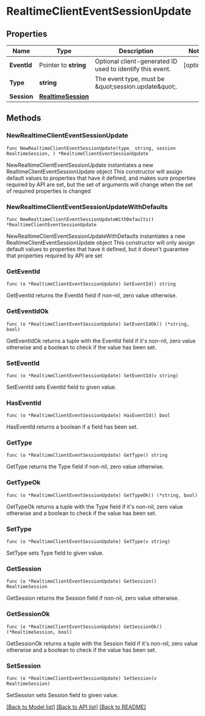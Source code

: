 # RealtimeClientEventSessionUpdate

## Properties

Name | Type | Description | Notes
------------ | ------------- | ------------- | -------------
**EventId** | Pointer to **string** | Optional client-generated ID used to identify this event. | [optional] 
**Type** | **string** | The event type, must be \&quot;session.update\&quot;. | 
**Session** | [**RealtimeSession**](RealtimeSession.md) |  | 

## Methods

### NewRealtimeClientEventSessionUpdate

`func NewRealtimeClientEventSessionUpdate(type_ string, session RealtimeSession, ) *RealtimeClientEventSessionUpdate`

NewRealtimeClientEventSessionUpdate instantiates a new RealtimeClientEventSessionUpdate object
This constructor will assign default values to properties that have it defined,
and makes sure properties required by API are set, but the set of arguments
will change when the set of required properties is changed

### NewRealtimeClientEventSessionUpdateWithDefaults

`func NewRealtimeClientEventSessionUpdateWithDefaults() *RealtimeClientEventSessionUpdate`

NewRealtimeClientEventSessionUpdateWithDefaults instantiates a new RealtimeClientEventSessionUpdate object
This constructor will only assign default values to properties that have it defined,
but it doesn't guarantee that properties required by API are set

### GetEventId

`func (o *RealtimeClientEventSessionUpdate) GetEventId() string`

GetEventId returns the EventId field if non-nil, zero value otherwise.

### GetEventIdOk

`func (o *RealtimeClientEventSessionUpdate) GetEventIdOk() (*string, bool)`

GetEventIdOk returns a tuple with the EventId field if it's non-nil, zero value otherwise
and a boolean to check if the value has been set.

### SetEventId

`func (o *RealtimeClientEventSessionUpdate) SetEventId(v string)`

SetEventId sets EventId field to given value.

### HasEventId

`func (o *RealtimeClientEventSessionUpdate) HasEventId() bool`

HasEventId returns a boolean if a field has been set.

### GetType

`func (o *RealtimeClientEventSessionUpdate) GetType() string`

GetType returns the Type field if non-nil, zero value otherwise.

### GetTypeOk

`func (o *RealtimeClientEventSessionUpdate) GetTypeOk() (*string, bool)`

GetTypeOk returns a tuple with the Type field if it's non-nil, zero value otherwise
and a boolean to check if the value has been set.

### SetType

`func (o *RealtimeClientEventSessionUpdate) SetType(v string)`

SetType sets Type field to given value.


### GetSession

`func (o *RealtimeClientEventSessionUpdate) GetSession() RealtimeSession`

GetSession returns the Session field if non-nil, zero value otherwise.

### GetSessionOk

`func (o *RealtimeClientEventSessionUpdate) GetSessionOk() (*RealtimeSession, bool)`

GetSessionOk returns a tuple with the Session field if it's non-nil, zero value otherwise
and a boolean to check if the value has been set.

### SetSession

`func (o *RealtimeClientEventSessionUpdate) SetSession(v RealtimeSession)`

SetSession sets Session field to given value.



[[Back to Model list]](../README.md#documentation-for-models) [[Back to API list]](../README.md#documentation-for-api-endpoints) [[Back to README]](../README.md)


